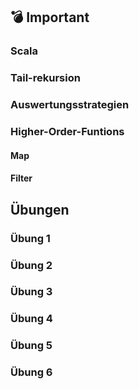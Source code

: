 ## 💣 Important

### Scala

### Tail-rekursion
### Auswertungsstrategien
### Higher-Order-Funtions
#### Map
#### Filter


## Übungen

### Übung 1

### Übung 2
### Übung 3
### Übung 4
### Übung 5
### Übung 6